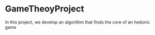 # GameTheoyProject
In this project, we develop an algorithm that finds the core of an hedonic game 
